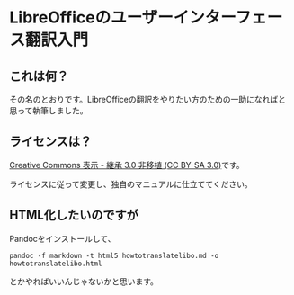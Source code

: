# LibreOfficeのユーザーインターフェース翻訳入門

## これは何？
その名のとおりです。LibreOfficeの翻訳をやりたい方のための一助になればと思って執筆しました。

## ライセンスは？
[Creative Commons 表示 - 継承 3.0 非移植 (CC BY-SA 3.0)](http://creativecommons.org/licenses/by-sa/3.0/deed.ja)です。

ライセンスに従って変更し、独自のマニュアルに仕立ててください。

## HTML化したいのですが
Pandocをインストールして、

```
pandoc -f markdown -t html5 howtotranslatelibo.md -o howtotranslatelibo.html
```

とかやればいいんじゃないかと思います。
